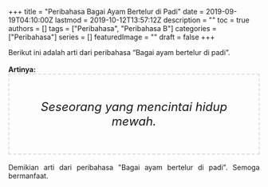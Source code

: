 +++
title = "Peribahasa Bagai Ayam Bertelur di Padi"
date = 2019-09-19T04:10:00Z
lastmod = 2019-10-12T13:57:12Z
description = ""
toc = true
authors = []
tags = ["Peribahasa", "Peribahasa B"]
categories = ["Peribahasa"]
series = []
featuredImage = ""
draft = false
+++

<div dir="ltr" style="text-align: left;" trbidi="on"><div style="text-align: justify;">Berikut ini adalah arti dari peribahasa “Bagai ayam bertelur di padi”.</div><br /><div style="text-align: justify;"><b>Artinya:</b></div><div style="border: 2px dashed #ddd; font-size: 24px; height: auto; margin: 0 auto; padding: 50px; text-align: center; width: auto;"><i>Seseorang yang mencintai hidup mewah.</i></div><div style="text-align: justify;"><br /></div><div style="text-align: justify;">Demikian arti dari peribahasa "Bagai ayam bertelur di padi". Semoga bermanfaat.</div></div>

